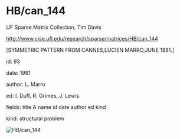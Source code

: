 # HB/can_144

 UF Sparse Matrix Collection, Tim Davis

 http://www.cise.ufl.edu/research/sparse/matrices/HB/can_144

 [SYMMETRIC PATTERN FROM CANNES,LUCIEN MARRO,JUNE 1981.]

 id: 93

 date: 1981

 author: L. Marro

 ed: I. Duff, R. Grimes, J. Lewis

 fields: title A name id date author ed kind

 kind: structural problem

![HB/can_144](http://www2.research.att.com/~yifanhu/GALLERY/GRAPHS/GIF_SMALL/HB@can_144.gif)